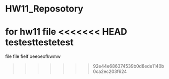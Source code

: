 # HW11_Reposotory
for hw11 
file 
<<<<<<< HEAD
testesttestetest
=======
file file fielf oeeoeofkwmw
>>>>>>> 92e44e686374539b0d8ede1140b0ca2ec203f624
